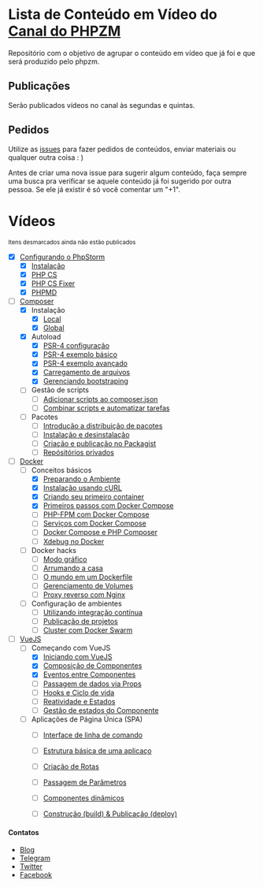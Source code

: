 # Lista de Conteúdo em Vídeo do [Canal do PHPZM](https://www.youtube.com/channel/UCXrNXDef4ZRUrYyIGZ0rXlg)
Repositório com o objetivo de agrupar o conteúdo em vídeo que já foi e que será produzido pelo phpzm.

## Publicações 
Serão publicados vídeos no canal às segundas e quintas.

## Pedidos
Utilize as [issues](https://github.com/phpzm/lineup/issues) para fazer pedidos de conteúdos, enviar materiais ou qualquer outra coisa : )

Antes de criar uma nova issue para sugerir algum conteúdo, faça sempre uma busca pra verificar se aquele conteúdo já foi sugerido por outra pessoa. Se ele já existir é só você comentar um "+1".

# Vídeos
<small>Itens desmarcados ainda não estão publicados</small>
- [x] [Configurando o PhpStorm](https://www.youtube.com/playlist?list=PLMpauGt6IneTZloQTENz7vYvue-poV-ue)
  - [x] [Instalação](https://www.youtube.com/watch?v=SW52gSxVhME&index=1&list=PLMpauGt6IneTZloQTENz7vYvue-poV-ue)
  - [x] [PHP CS](https://www.youtube.com/watch?v=jXJ7vxJA0rw&index=2&list=PLMpauGt6IneTZloQTENz7vYvue-poV-ue)
  - [x] [PHP CS Fixer](https://www.youtube.com/watch?v=9GlIK42fogU&index=3&list=PLMpauGt6IneTZloQTENz7vYvue-poV-ue)
  - [x] [PHPMD](https://www.youtube.com/watch?v=Iqn9KuASrHg&index=4&list=PLMpauGt6IneTZloQTENz7vYvue-poV-ue)
- [ ] [Composer](https://www.youtube.com/playlist?list=PLMpauGt6IneTI5IynmQm1N5bZGLRfojbP)
  - [x] Instalação
    - [x] [Local](https://www.youtube.com/watch?v=1nkgNE2rDps)
    - [x] [Global](https://www.youtube.com/watch?v=_wJO0uYoxsA)
  - [x] Autoload
    - [x] [PSR-4 configuração](https://www.youtube.com/watch?v=Q-kPnxaX9yc)
    - [x] [PSR-4 exemplo básico](https://www.youtube.com/watch?v=zk2IJ1yjjJw)
    - [x] [PSR-4 exemplo avançado](https://www.youtube.com/watch?v=Fjp0rmmfuCc&feature=youtu.be)
    - [x] [Carregamento de arquivos](https://youtu.be/xL6T1eTyvtQ)
    - [x] [Gerenciando bootstraping](https://youtu.be/pZvuNjWMT38)
  - [ ] Gestão de scripts
    - [ ] [Adicionar scripts ao composer.json](https://www.youtube.com/playlist?list=PLMpauGt6IneTI5IynmQm1N5bZGLRfojbP)
    - [ ] [Combinar scripts e automatizar tarefas](https://www.youtube.com/playlist?list=PLMpauGt6IneTI5IynmQm1N5bZGLRfojbP)
  - [ ] Pacotes
    - [ ] [Introdução a distribuição de pacotes](https://www.youtube.com/playlist?list=PLMpauGt6IneTI5IynmQm1N5bZGLRfojbP)
    - [ ] [Instalação e desinstalação](https://www.youtube.com/playlist?list=PLMpauGt6IneTI5IynmQm1N5bZGLRfojbP)
    - [ ] [Criação e publicação no Packagist](https://www.youtube.com/playlist?list=PLMpauGt6IneTI5IynmQm1N5bZGLRfojbP)
    - [ ] [Repósitórios privados](https://www.youtube.com/playlist?list=PLMpauGt6IneTI5IynmQm1N5bZGLRfojbP)
- [ ] [Docker](https://www.youtube.com/playlist?list=PLMpauGt6IneQxS46vhASvVh7wGLmMRuXO)
  - [ ] Conceitos básicos
    - [x] [Preparando o Ambiente](https://www.youtube.com/playlist?list=PLMpauGt6IneQxS46vhASvVh7wGLmMRuXO)
    - [x] [Instalação usando cURL](https://www.youtube.com/watch?v=2ZvA-nwrvMw)
    - [x] [Criando seu primeiro container](https://www.youtube.com/watch?v=USNjk6ifbPk)
    - [x] [Primeiros passos com Docker Compose](https://youtu.be/ylxi1RsCUT0)
    - [ ] [PHP-FPM com Docker Compose](https://www.youtube.com/playlist?list=PLMpauGt6IneQxS46vhASvVh7wGLmMRuXO)
    - [ ] [Serviços com Docker Compose](https://www.youtube.com/playlist?list=PLMpauGt6IneQxS46vhASvVh7wGLmMRuXO)
    - [ ] [Docker Compose e PHP Composer](https://www.youtube.com/playlist?list=PLMpauGt6IneQxS46vhASvVh7wGLmMRuXO)
    - [ ] [Xdebug no Docker](https://www.youtube.com/playlist?list=PLMpauGt6IneQxS46vhASvVh7wGLmMRuXO)
  - [ ] Docker hacks
    - [ ] [Modo gráfico]()
    - [ ] [Arrumando a casa]()
    - [ ] [O mundo em um Dockerfile]()
    - [ ] [Gerenciamento de Volumes]()
    - [ ] [Proxy reverso com Nginx]()
  - [ ] Configuração de ambientes
    - [ ] [Utilizando integração contínua]()
    - [ ] [Publicação de projetos]()
    - [ ] [Cluster com Docker Swarm]()
- [ ] [VueJS](https://www.youtube.com/playlist?list=PLMpauGt6IneTSB5P8wLXp5qdQ6XBnDXMz)
  - [ ] Começando com VueJS
    - [x] [Iniciando com VueJS](https://www.youtube.com/watch?v=S42fJjanOMI)
    - [x] [Composição de Componentes](https://www.youtube.com/watch?v=acjn4B4RD6Q)
    - [x] [Eventos entre Componentes](https://www.youtube.com/watch?v=TiXvpyema8M)
    - [ ] [Passagem de dados via Props]()
    - [ ] [Hooks e Ciclo de vida]()
    - [ ] [Reatividade e Estados]()
    - [ ] [Gestão de estados do Componente]()
  - [ ] Aplicações de Página Única (SPA)
    - [ ] [Interface de linha de comando]()
    - [ ] [Estrutura básica de uma aplicaço]()
    - [ ] [Criação de Rotas]()
    - [ ] [Passagem de Parâmetros]()
    - [ ] [Componentes dinâmicos]()
    - [ ] [Construção (build) & Publicação (deploy)]()


#### Contatos
 - [Blog](https://phpzm.rocks)
 - [Telegram](https://t.me/phpzm)
 - [Twitter](https://twitter.com/phpzm)
 - [Facebook](https://www.facebook.com/zmrocks)
